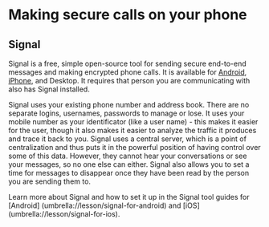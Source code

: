 [Title]: # (Making secure calls on your phone)
[Order]: # (2)

# Making secure calls on your phone

## Signal

Signal is a free, simple open-source tool for sending secure end-to-end messages and making encrypted phone calls.  It is available for [Android](https://play.google.com/store/apps/details?id=org.thoughtcrime.securesms), [iPhone](https://itunes.apple.com/ie/app/signal-private-messenger/id874139669), and Desktop. It requires that person you are communicating with also has Signal installed.

Signal uses your existing phone number and address book. There are no separate logins, usernames, passwords to manage or lose. It uses your mobile number as your identificator (like a user name) - this makes it easier for the user, though it also makes it easier to analyze the traffic it produces and trace it back to you. Signal uses a central server, which is a point of centralization and thus puts it in the powerful position of having control over some of this data. However, they cannot hear your conversations or see your messages, so no one else can either. Signal also allows you to set a time for messages to disappear once they have been read by the person you are sending them to.

Learn more about Signal and how to set it up in the Signal tool guides for [Android] (umbrella://lesson/signal-for-android) and [iOS] (umbrella://lesson/signal-for-ios).
